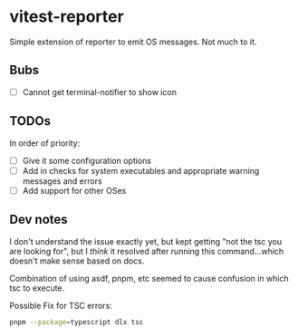 # vitest-reporter
Simple extension of reporter to emit OS messages. Not much to it.

## Bubs
- [ ] Cannot get terminal-notifier to show icon

## TODOs

In order of priority:
- [ ] Give it some configuration options
- [ ] Add in checks for system executables and appropriate warning messages and errors
- [ ] Add support for other OSes

## Dev notes

I don't understand the issue exactly yet, but kept getting "not the tsc you are looking for", but I *think* it resolved after running this command...which doesn't make sense based on docs.

Combination of using asdf, pnpm, etc seemed to cause confusion in which tsc to execute.

Possible Fix for TSC errors:
 
```sh
pnpm --package=typescript dlx tsc
```
